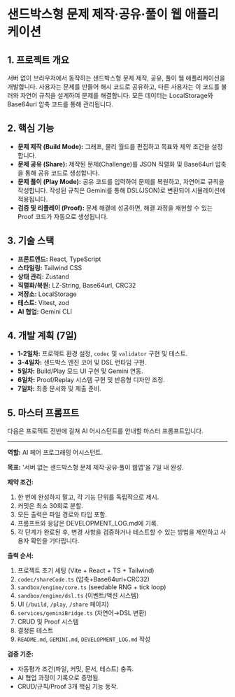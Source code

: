 # 샌드박스형 문제 제작·공유·풀이 웹 애플리케이션

## 1. 프로젝트 개요

서버 없이 브라우저에서 동작하는 샌드박스형 문제 제작, 공유, 풀이 웹 애플리케이션을 개발합니다. 사용자는 문제를 만들어 해시 코드로 공유하고, 다른 사용자는 이 코드를 불러와 자연어 규칙을 설계하여 문제를 해결합니다. 모든 데이터는 LocalStorage와 Base64url 압축 코드를 통해 관리됩니다.

## 2. 핵심 기능

- **문제 제작 (Build Mode):** 그래프, 물리 월드를 편집하고 목표와 제약 조건을 설정합니다.
- **문제 공유 (Share):** 제작된 문제(Challenge)를 JSON 직렬화 및 Base64url 압축을 통해 공유 코드로 생성합니다.
- **문제 풀이 (Play Mode):** 공유 코드를 입력하여 문제를 복원하고, 자연어로 규칙을 작성합니다. 작성된 규칙은 Gemini를 통해 DSL(JSON)로 변환되어 시뮬레이션에 적용됩니다.
- **검증 및 리플레이 (Proof):** 문제 해결에 성공하면, 해결 과정을 재현할 수 있는 Proof 코드가 자동으로 생성됩니다.

## 3. 기술 스택

- **프론트엔드:** React, TypeScript
- **스타일링:** Tailwind CSS
- **상태 관리:** Zustand
- **직렬화/복원:** LZ-String, Base64url, CRC32
- **저장소:** LocalStorage
- **테스트:** Vitest, zod
- **AI 협업:** Gemini CLI

## 4. 개발 계획 (7일)

- **1-2일차:** 프로젝트 환경 설정, `codec` 및 `validator` 구현 및 테스트.
- **3-4일차:** 샌드박스 엔진 코어 및 DSL 런타임 구현.
- **5일차:** Build/Play 모드 UI 구현 및 Gemini 연동.
- **6일차:** Proof/Replay 시스템 구현 및 반응형 디자인 조정.
- **7일차:** 최종 문서화 및 제출 준비.

## 5. 마스터 프롬프트

다음은 프로젝트 전반에 걸쳐 AI 어시스턴트를 안내할 마스터 프롬프트입니다.

---

**역할:** AI 페어 프로그래밍 어시스턴트.

**목표:** '서버 없는 샌드박스형 문제 제작·공유·풀이 웹앱'을 7일 내 완성.

**제약 조건:**
1. 한 번에 완성하지 말고, 각 기능 단위를 독립적으로 제시.
2. 커밋은 최소 30회로 분할.
3. 모든 출력은 파일 경로와 타입 포함.
4. 프롬프트와 응답은 DEVELOPMENT_LOG.md에 기록.
5. 각 단계가 완료된 후, 변경 사항을 검증하거나 테스트할 수 있는 방법을 제안하고 사용자 확인을 기다립니다.

**출력 순서:**
1) 프로젝트 초기 세팅 (Vite + React + TS + Tailwind)
2) `codec/shareCode.ts` (압축+Base64url+CRC32)
3) `sandbox/engine/core.ts` (seedable RNG + tick loop)
4) `sandbox/engine/dsl.ts` (이벤트/액션 시스템)
5) UI (`/build`, `/play`, `/share` 페이지)
6) `services/geminiBridge.ts` (자연어→DSL 변환)
7) CRUD 및 Proof 시스템
8) 결정론 테스트
9) `README.md`, `GEMINI.md`, `DEVELOPMENT_LOG.md` 작성

**검증 기준:**
- 자동평가 조건(파일, 커밋, 문서, 테스트) 충족.
- AI 협업 과정이 기록으로 증명됨.
- CRUD/규칙/Proof 3개 핵심 기능 동작.